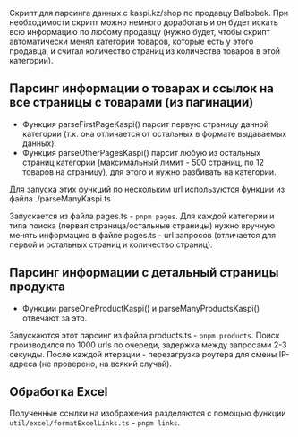 Скрипт для парсинга данных с kaspi.kz/shop по продавцу Balbobek. При необходимости скрипт можно немного доработать и он будет искать всю информацию по любому продавцу (нужно будет, чтобы скрипт автоматически менял категории товаров, которые есть у этого продавца, и считал количество страниц из количества товаров в этой категории).

## Парсинг информации о товарах и ссылок на все страницы с товарами (из пагинации)

- Функция parseFirstPageKaspi() парсит первую страницу данной категории (т.к. она отличается от остальных в формате выдаваемых данных).
- Функция parseOtherPagesKaspi() парсит любую из остальных страниц категории (максимальный лимит - 500 страниц, по 12 товаров на страницу), для этого и нужно разбивать на категории.

Для запуска этих функций по нескольким url используются функции из файла ./parseManyKaspi.ts

Запускается из файла pages.ts - `pnpm pages`. Для каждой категории и типа поиска (первая страница/остальные страницы) нужно вручную менять информацию в файле pages.ts - url запросов (отличается для первой и остальных страниц и количество страниц).

## Парсинг информации с детальный страницы продукта

- Функции parseOneProductKaspi() и parseManyProductsKaspi() отвечают за это.

Запускаются этот парсинг из файла products.ts - `pnpm products`. Поиск производился по 1000 urls по очереди, задержка между запросами 2-3 секунды. После каждой итерации - перезагрузка роутера для смены IP-адреса (не проверено, на всякий случай).

## Обработка Excel

Полученные ссылки на изображения разделяются с помощью функции `util/excel/formatExcelLinks.ts` - `pnpm links`.
